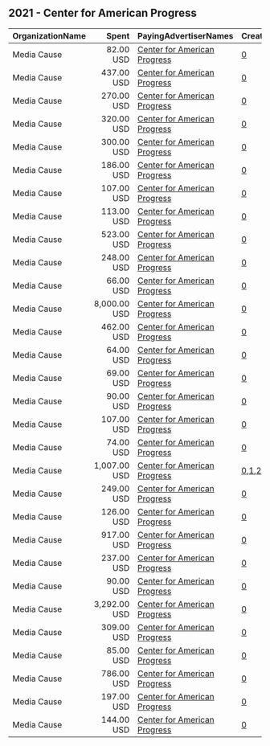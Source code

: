 ## 2021 - Center for American Progress 
|OrganizationName|Spent|PayingAdvertiserNames|CreativeUrls|Impressions|Genders|AgeBrackets|CountryCodes|BillingAddresses|CandidateBallotInformation|
|:---|---:|:---|:---|---:|:---|:---|:---|:---|:---|
|Media Cause|82.00 USD|[Center for American Progress](2021/Center_for_American_Progress.md)|[0](https://www.snap.com/political-ads/asset/5d5d4528b78562f42032d6b9b1655eecc2f340e81ed96621cab5a811a9620f40?mediaType=png)|9,527||25+|united states|US|Build Back Better|
|Media Cause|437.00 USD|[Center for American Progress](2021/Center_for_American_Progress.md)|[0](https://www.snap.com/political-ads/asset/c548c452de377af1f0aaab83f386927b92daf87b951f8ccbe39a5ce2df9adb71?mediaType=png)|72,183||25+|united states|US|Build Back Better|
|Media Cause|270.00 USD|[Center for American Progress](2021/Center_for_American_Progress.md)|[0](https://www.snap.com/political-ads/asset/120cfa778fab047d48e999d3a9cb84cbc80b1a798e7d858b4a44b792d020132c?mediaType=png)|47,432||25+|united states|US|Build Back Better|
|Media Cause|320.00 USD|[Center for American Progress](2021/Center_for_American_Progress.md)|[0](https://www.snap.com/political-ads/asset/8d75dde5b530db1f93ebb5d9777029167e7a181209600166d1fb627055b0a0de?mediaType=png)|44,950||25+|united states|US|Build Back Better|
|Media Cause|300.00 USD|[Center for American Progress](2021/Center_for_American_Progress.md)|[0](https://www.snap.com/political-ads/asset/da977954e233fe89ad9032485328eb34690e19e8c0368ad0979cd852d39cfa73?mediaType=png)|36,190||25+|united states|US|Build Back Better|
|Media Cause|186.00 USD|[Center for American Progress](2021/Center_for_American_Progress.md)|[0](https://www.snap.com/political-ads/asset/c548c452de377af1f0aaab83f386927b92daf87b951f8ccbe39a5ce2df9adb71?mediaType=png)|23,583||25+|united states|US|Build Back Better|
|Media Cause|107.00 USD|[Center for American Progress](2021/Center_for_American_Progress.md)|[0](https://www.snap.com/political-ads/asset/120cfa778fab047d48e999d3a9cb84cbc80b1a798e7d858b4a44b792d020132c?mediaType=png)|16,077||25+|united states|US|Build Back Better|
|Media Cause|113.00 USD|[Center for American Progress](2021/Center_for_American_Progress.md)|[0](https://www.snap.com/political-ads/asset/8d75dde5b530db1f93ebb5d9777029167e7a181209600166d1fb627055b0a0de?mediaType=png)|13,284||25+|united states|US|Build Back Better|
|Media Cause|523.00 USD|[Center for American Progress](2021/Center_for_American_Progress.md)|[0](https://www.snap.com/political-ads/asset/5d5d4528b78562f42032d6b9b1655eecc2f340e81ed96621cab5a811a9620f40?mediaType=png)|87,871||25+|united states|US|Build Back Better|
|Media Cause|248.00 USD|[Center for American Progress](2021/Center_for_American_Progress.md)|[0](https://www.snap.com/political-ads/asset/5d5d4528b78562f42032d6b9b1655eecc2f340e81ed96621cab5a811a9620f40?mediaType=png)|35,744||25+|united states|US|Build Back Better|
|Media Cause|66.00 USD|[Center for American Progress](2021/Center_for_American_Progress.md)|[0](https://www.snap.com/political-ads/asset/da977954e233fe89ad9032485328eb34690e19e8c0368ad0979cd852d39cfa73?mediaType=png)|7,742||25+|united states|US|Build Back Better|
|Media Cause|8,000.00 USD|[Center for American Progress](2021/Center_for_American_Progress.md)|[0](https://www.snap.com/political-ads/asset/aa1fd9be86f3c5c661ec44f2c2c971bd6031dd7597e768768dc041e64ceb173b?mediaType=mp4)|1,678,096||18-29|united states|US|Student Debt Relief|
|Media Cause|462.00 USD|[Center for American Progress](2021/Center_for_American_Progress.md)|[0](https://www.snap.com/political-ads/asset/8d75dde5b530db1f93ebb5d9777029167e7a181209600166d1fb627055b0a0de?mediaType=png)|57,635||25+|united states|US|Build Back Better|
|Media Cause|64.00 USD|[Center for American Progress](2021/Center_for_American_Progress.md)|[0](https://www.snap.com/political-ads/asset/84aeb277c9bd1d62f9c86f5c50d04c46be0831dc430dea985c272921ae33e450?mediaType=png)|8,000||25+|united states|US|Build Back Better|
|Media Cause|69.00 USD|[Center for American Progress](2021/Center_for_American_Progress.md)|[0](https://www.snap.com/political-ads/asset/8d75dde5b530db1f93ebb5d9777029167e7a181209600166d1fb627055b0a0de?mediaType=png)|7,578||25+|united states|US|Build Back Better|
|Media Cause|90.00 USD|[Center for American Progress](2021/Center_for_American_Progress.md)|[0](https://www.snap.com/political-ads/asset/84aeb277c9bd1d62f9c86f5c50d04c46be0831dc430dea985c272921ae33e450?mediaType=png)|19,952||25+|united states|US|Build Back Better|
|Media Cause|107.00 USD|[Center for American Progress](2021/Center_for_American_Progress.md)|[0](https://www.snap.com/political-ads/asset/3ab67f458ed8208492086a7f4a694f709a27792f680bf722601b91a69e1597b2?mediaType=png)|16,394||25+|united states|US|Build Back Better|
|Media Cause|74.00 USD|[Center for American Progress](2021/Center_for_American_Progress.md)|[0](https://www.snap.com/political-ads/asset/120cfa778fab047d48e999d3a9cb84cbc80b1a798e7d858b4a44b792d020132c?mediaType=png)|11,057||25+|united states|US|Build Back Better|
|Media Cause|1,007.00 USD|[Center for American Progress](2021/Center_for_American_Progress.md)|[0](https://www.snap.com/political-ads/asset/fbad68b78cf900e0f4b7d7f200fc7e5fa5d775f23888ad9fcf5f0951f079dc19?mediaType=mp4),[1](https://www.snap.com/political-ads/asset/72f4e49138c0528ff8f0fe107b194df3c359aa7b1f13becf29e09c92f6dca8f3?mediaType=png),[2](https://www.snap.com/political-ads/asset/32573fef85b298d366d7ffee00a0fc232cb8d5f2fe729d305e8d97d5ce517623?mediaType=png),[3](https://www.snap.com/political-ads/asset/96c74ba9f6446e0447a1b3d8161b63e4adbf183e0f4f43b78e63c8042cec58a1?mediaType=png),[4](https://www.snap.com/political-ads/asset/48562f718f7713dcfbbe7159088d31dc99d4775f0912be07f9a8a73e29228dd7?mediaType=mp4),[5](https://www.snap.com/political-ads/asset/0c02e3548cec6ea73b8ae91e3eab9b2a2825cf1d0da283347ecf22ec5d6ef99c?mediaType=mp4)|1,583,906||18-29|united states|US|Student Debt Relief|
|Media Cause|249.00 USD|[Center for American Progress](2021/Center_for_American_Progress.md)|[0](https://www.snap.com/political-ads/asset/3ab67f458ed8208492086a7f4a694f709a27792f680bf722601b91a69e1597b2?mediaType=png)|33,423||25+|united states|US|Build Back Better|
|Media Cause|126.00 USD|[Center for American Progress](2021/Center_for_American_Progress.md)|[0](https://www.snap.com/political-ads/asset/84aeb277c9bd1d62f9c86f5c50d04c46be0831dc430dea985c272921ae33e450?mediaType=png)|17,899||25+|united states|US|Build Back Better|
|Media Cause|917.00 USD|[Center for American Progress](2021/Center_for_American_Progress.md)|[0](https://www.snap.com/political-ads/asset/5d5d4528b78562f42032d6b9b1655eecc2f340e81ed96621cab5a811a9620f40?mediaType=png)|56,525||25+|united states|US|Build Back Better|
|Media Cause|237.00 USD|[Center for American Progress](2021/Center_for_American_Progress.md)|[0](https://www.snap.com/political-ads/asset/3b288af3ebb101ce822e8fd844c623a9766656d9677532e88e50f9e84e99984c?mediaType=png)|43,836||25+|united states|US|Build Back Better|
|Media Cause|90.00 USD|[Center for American Progress](2021/Center_for_American_Progress.md)|[0](https://www.snap.com/political-ads/asset/3b288af3ebb101ce822e8fd844c623a9766656d9677532e88e50f9e84e99984c?mediaType=png)|15,684||25+|united states|US|Build Back Better|
|Media Cause|3,292.00 USD|[Center for American Progress](2021/Center_for_American_Progress.md)|[0](https://www.snap.com/political-ads/asset/aa1fd9be86f3c5c661ec44f2c2c971bd6031dd7597e768768dc041e64ceb173b?mediaType=mp4)|855,907||18-29|united states|US|Student Debt Relief|
|Media Cause|309.00 USD|[Center for American Progress](2021/Center_for_American_Progress.md)|[0](https://www.snap.com/political-ads/asset/da977954e233fe89ad9032485328eb34690e19e8c0368ad0979cd852d39cfa73?mediaType=png)|55,923||25+|united states|US|Build Back Better|
|Media Cause|85.00 USD|[Center for American Progress](2021/Center_for_American_Progress.md)|[0](https://www.snap.com/political-ads/asset/120cfa778fab047d48e999d3a9cb84cbc80b1a798e7d858b4a44b792d020132c?mediaType=png)|9,253||25+|united states|US|Build Back Better|
|Media Cause|786.00 USD|[Center for American Progress](2021/Center_for_American_Progress.md)|[0](https://www.snap.com/political-ads/asset/3ab67f458ed8208492086a7f4a694f709a27792f680bf722601b91a69e1597b2?mediaType=png)|85,265||25+|united states|US|Build Back Better|
|Media Cause|197.00 USD|[Center for American Progress](2021/Center_for_American_Progress.md)|[0](https://www.snap.com/political-ads/asset/da977954e233fe89ad9032485328eb34690e19e8c0368ad0979cd852d39cfa73?mediaType=png)|26,075||25+|united states|US|Build Back Better|
|Media Cause|144.00 USD|[Center for American Progress](2021/Center_for_American_Progress.md)|[0](https://www.snap.com/political-ads/asset/84aeb277c9bd1d62f9c86f5c50d04c46be0831dc430dea985c272921ae33e450?mediaType=png)|21,751||25+|united states|US|Build Back Better|
